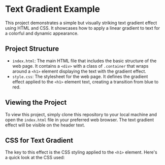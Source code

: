 # Text Gradient Example

This project demonstrates a simple but visually striking text gradient effect using HTML and CSS. It showcases how to apply a linear gradient to text for a colorful and dynamic appearance.

## Project Structure

- `index.html`: The main HTML file that includes the basic structure of the web page. It contains a `<div>` with a class of `.container` that wraps around a `<h1>` element displaying the text with the gradient effect.
- `style.css`: The stylesheet for the web page. It defines the gradient effect applied to the `<h1>` element text, creating a transition from blue to red.

## Viewing the Project

To view this project, simply clone this repository to your local machine and open the `index.html` file in your preferred web browser. The text gradient effect will be visible on the header text.

## CSS for Text Gradient

The key to this effect is the CSS styling applied to the `<h1>` element. Here's a quick look at the CSS used:

